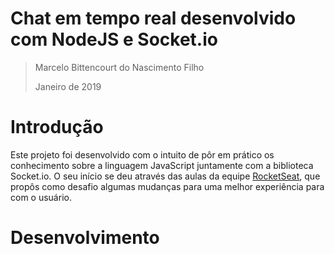 # Chat em tempo real desenvolvido com NodeJS e Socket.io
> Marcelo Bittencourt do Nascimento Filho
>
> Janeiro de 2019

# Introdução
Este projeto foi desenvolvido com o intuito de pôr em prático os conhecimento sobre a linguagem JavaScript juntamente com a 
biblioteca Socket.io. O seu início se deu através das aulas da equipe [RocketSeat](https://rocketseat.com.br), que propôs 
como desafio algumas mudanças para uma melhor experiência para com o usuário.

# Desenvolvimento
